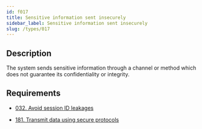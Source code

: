 ```yaml
---
id: f017
title: Sensitive information sent insecurely
sidebar_label: Sensitive information sent insecurely
slug: /types/017
---
```


## Description

The system sends sensitive information through a channel or method which
does not guarantee its confidentiality or integrity.

## Requirements

- [032. Avoid session ID leakages](/criteria/session/032)

- [181. Transmit data using secure protocols](/criteria/data/181)
